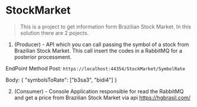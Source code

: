 # StockMarket
> This is a project to get information form Brazilian Stock Market. In this solution there are 2 pojects.
1. (Producer) - API which you can call passing the symbol of a stock from Brazilian Stock Market. This call insert the codes in a RabbitMQ
for a posterior processment.

EndPoint Method Post:
`https://localhost:44354/StockMarket/SymbolRate`

Body:
{
  "symbolsToRate": ["b3sa3", "bidi4"] 
}

2. (Consumer) - Console Application responsible for read the RabbitMQ and get a price from Brazilian Stock Market via api https://hgbrasil.com/
